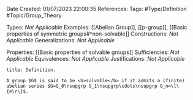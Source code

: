 <div class="topSpace"></div>

Date Created: 01/07/2023 22:00:35
References:
Tags: #Type/Definition #Topic/Group_Theory

Types: <i>Not Applicable</i>
Examples: [[Abelian Group]], [[p-group]], [[Basic properties of symmetric groups#^non-solvable]]
Constructions: <i>Not Applicable</i>
Generalizations: <i>Not Applicable</i>

Properties: [[Basic properties of solvable groups]]
Sufficiencies: <i>Not Applicable</i>
Equivalences: <i>Not Applicable</i>
Justifications: <i>Not Applicable</i>

``` ad-Definition
title: Definition.

A group $G$ is said to be <b>solvable</b> if it admits a (finite) abelian series $G=G_0\nsupgrp G_1\nsupgrp\cdots\nsupgrp G_n=\l\{e\r\}$.

```
